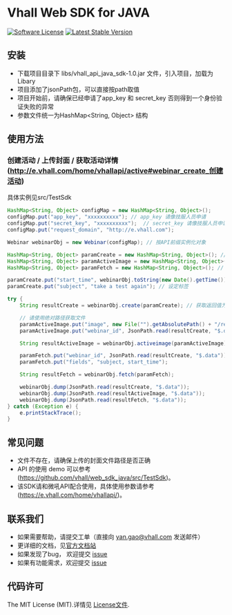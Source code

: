 # Vhall Web SDK for JAVA
[![Software License](https://img.shields.io/badge/license-MIT-brightgreen.svg)](LICENSE)
[![Latest Stable Version](https://img.shields.io/packagist/v/vhall/web_sdk_php.svg)](https://packagist.org/packages/vhall/web_sdk)

## 安装
* 下载项目目录下 libs/vhall_api_java_sdk-1.0.jar 文件，引入项目，加载为Libary
* 项目添加了jsonPath包，可以直接按path取值
* 项目开始前，请确保已经申请了app_key 和 secret_key 否则得到一个身份验证失败的异常
* 参数文件统一为HashMap<String, Object> 结构

## 使用方法

### 创建活动 / 上传封面 / 获取活动详情 (http://e.vhall.com/home/vhallapi/active#webinar_create_创建活动)

具体实例见src/TestSdk

```java
HashMap<String, Object> configMap = new HashMap<String, Object>();
configMap.put("app_key", "xxxxxxxxxx"); // app_key 请像技服人员申请
configMap.put("secret_key", "xxxxxxxxxx");  // secret_key 请像技服人员申请
configMap.put("request_domain", "http://e.vhall.com");

Webinar webinarObj = new Webinar(configMap); // 按API前缀实例化对象

HashMap<String, Object> paramCreate = new HashMap<String, Object>(); // 创建活动参数初始化
HashMap<String, Object> paramActiveImage = new HashMap<String, Object>(); // 上传封面参数初始化
HashMap<String, Object> paramFetch = new HashMap<String, Object>(); // 获取活动详情参数初始化

paramCreate.put("start_time", webinarObj.toString(new Date().getTime()).substring(0,10)); // 时间固定格式为10位长度时间戳
paramCreate.put("subject", "take a test again"); // 设定标签

try {
	String resultCreate = webinarObj.create(paramCreate); // 获取返回值为

	// 请使用绝对路径获取文件
	paramActiveImage.put("image", new File("").getAbsolutePath() + "/resources/vhall.png");
	paramActiveImage.put("webinar_id", JsonPath.read(resultCreate, "$.data"));

	String resultActiveImage = webinarObj.activeimage(paramActiveImage);

	paramFetch.put("webinar_id", JsonPath.read(resultCreate, "$.data"));  // 新创建的活动ID直接放入请求参数中
	paramFetch.put("fields", "subject, start_time");

	String resultFetch = webinarObj.fetch(paramFetch);

	webinarObj.dump(JsonPath.read(resultCreate, "$.data"));
	webinarObj.dump(JsonPath.read(resultActiveImage, "$.data"));
	webinarObj.dump(JsonPath.read(resultFetch, "$.data"));
} catch (Exception e) {
	e.printStackTrace();
}
```


## 常见问题

- 文件不存在，请确保上传的封面文件路径是否正确
- API 的使用 demo 可以参考 (https://github.com/vhall/web_sdk_java/src/TestSdk)。
- 该SDK请和微吼API配合使用，具体使用参数请参考(https://e.vhall.com/home/vhallapi/)。


## 联系我们

- 如果需要帮助，请提交工单（直接向 yan.gao@vhall.com 发送邮件）
- 更详细的文档，见[官方文档站](http://e.vhall.com/home/vhallapi)
- 如果发现了bug， 欢迎提交 [issue](https://github.com/vhall/web_sdk_php/issues)
- 如果有功能需求，欢迎提交 [issue](https://github.com/vhall/web_sdk_php/issues)

## 代码许可

The MIT License (MIT).详情见 [License文件](https://github.com/vhall/web_sdk_php/blob/master/LICENSE).

[packagist]: http://packagist.org
[install-packagist]: https://packagist.org/packages/vhall/web_sdk_php
